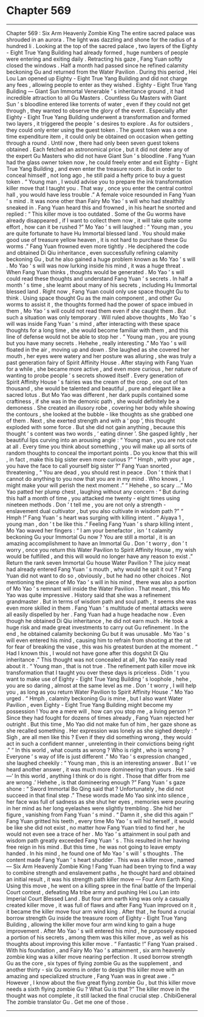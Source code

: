 
# Chapter 569


---

Chapter 569 : Six Arm Heavenly Zombie King
The entire sacred palace was shrouded in an aurora .
The light was dazzling and shone for the radius of a hundred li .
Looking at the top of the sacred palace , two layers of the Eighty - Eight True Yang Building had already formed , huge numbers of people were entering and exiting daily .
Retracting his gaze , Fang Yuan softly closed the windows .
Half a month had passed since he refined calamity beckoning Gu and returned from the Water Pavilion .
During this period , Hei Lou Lan opened up Eighty - Eight True Yang Building and did not charge any fees , allowing people to enter as they wished .
Eighty - Eight True Yang Building — Giant Sun Immortal Venerable ’ s inheritance ground , it had incredible attraction to all Gu Masters .
Countless Gu Masters with Giant Sun ’ s bloodline entered like torrents of water , even if they could not get through , they wanted to observe the glory of the event .
Especially after Eighty - Eight True Yang Building underwent a transformation and formed two layers , it triggered the people ’ s desires to explore .
As for outsiders , they could only enter using the guest token .
The guest token was a one time expenditure item , it could only be obtained on occasion when getting through a round .
Until now , there had only been seven guest tokens obtained . Each fetched an astronomical price , but it did not deter any of the expert Gu Masters who did not have Giant Sun ’ s bloodline .
Fang Yuan had the glass owner token now , he could freely enter and exit Eighty - Eight True Yang Building , and even enter the treasure room . But in order to conceal himself , not long ago , he still paid a hefty price to buy a guest token .
“ Young man , I would advise you to prepare the ink transformation killer move that I taught you . That way , once you enter the central control hall , you would have less trouble .”
A female voice resounded in Fang Yuan ’ s mind .
It was none other than Fairy Mo Yao ’ s will who had stealthily sneaked in .
Fang Yuan heard this and frowned , in his heart he snorted and replied : “ This killer move is too outdated . Some of the Gu worms have already disappeared , if I want to collect them now , it will take quite some effort , how can it be rushed ?”
Mo Yao ’ s will laughed : “ Young man , you are quite fortunate to have Hu Immortal blessed land . You should make good use of treasure yellow heaven , it is not hard to purchase these Gu worms .”
Fang Yuan frowned even more tightly .
He deciphered the code and obtained Di Qiu inheritance , even successfully refining calamity beckoning Gu , but he also gained a huge problem known as Mo Yao ’ s will .
Mo Yao ’ s will was now lurking inside his mind , it was a huge threat .
When Fang Yuan thinks , thoughts would be generated .
Mo Yao ’ s will could read these thoughts and understand Fang Yuan ’ s secrets .
In half a month ’ s time , she learnt about many of his secrets , including Hu Immortal blessed land .
Right now , Fang Yuan could only use space thought Gu to think .
Using space thought Gu as the main component , and other Gu worms to assist it , the thoughts formed had the power of space imbued in them , Mo Yao ’ s will could not read them even if she caught them .
But such a situation was only temporary .
Will ruled above thoughts , Mo Yao ’ s will was inside Fang Yuan ’ s mind , after interacting with these space thoughts for a long time , she would become familiar with them , and this line of defense would not be able to stop her .
“ Young man , you are young but you have many secrets . Hehehe , really interesting .” Mo Yao ’ s will floated in the air , moving up and down .
She laughed as she covered her mouth , her eyes were watery and her posture was alluring , she was truly a past generation fairy of Spirit Affinity House .
After staying with Fang Yuan for a while , she became more active , and even more curious , her nature of wanting to probe people ’ s secrets showed itself .
Every generation of Spirit Affinity House ’ s fairies was the cream of the crop , one out of ten thousand , she would be talented and beautiful , pure and elegant like a sacred lotus . But Mo Yao was different , her dark pupils contained some craftiness , if she was in the demonic path , she would definitely be a demoness .
She created an illusory robe , covering her body while showing the contours , she looked at the bubble - like thoughts as she grabbed one of them .
Next , she exerted strength and with a ‘ pop ’, this thought exploded with some force .
But she did not gain anything , because this thought ’ s content was two words , ‘ eating dinner ’.
She gasped lightly , her beautiful lips curving into an arousing angle : “ Young man , you are not cute at all . Every time you think about something , you will make up all sorts of random thoughts to conceal the important points . Do you know that this will , in fact , make this big sister even more curious ?”
“ Hmph , with your age , you have the face to call yourself big sister ?” Fang Yuan snorted , threatening , “ You are dead , you should rest in peace . Don ’ t think that I cannot do anything to you now that you are in my mind . Who knows , I might make your will perish the next moment .”
“ Hehehe , so scary …” Mo Yao patted her plump chest , laughing without any concern : “ But during this half a month of time , you attacked me twenty - eight times using nineteen methods . Don ’ t tell me , you are not only a strength - enslavement dual cultivator , but you also cultivate in wisdom path ?”
“ Hmph !” Fang Yuan ’ s heart was surging with killing intent .
” Aiyaya 1 , young man , don ’ t be like this .” Feeling Fang Yuan ’ s sharp killing intent , Mo Yao waved her fingers : “ I am your benefactor , isn ’ t calamity beckoning Gu your Immortal Gu now ? You are still a mortal , it is an amazing accomplishment to have an Immortal Gu . Don ’ t worry , don ’ t worry , once you return this Water Pavilion to Spirit Affinity House , my wish would be fulfilled , and this will would no longer have any reason to exist .”
Return the rank seven Immortal Gu house Water Pavilion ?
The juicy meat had already entered Fang Yuan ’ s mouth , why would he spit it out ?
Fang Yuan did not want to do so , obviously , but he had no other choices .
Not mentioning the piece of Mo Yao ’ s will in his mind , there was also a portion of Mo Yao ’ s remnant will inside the Water Pavilion .
That meant , this Mo Yao was quite impressive .
History said that she was a refinement grandmaster . But in terms of wisdom path and soul path , it seems she was even more skilled in them . Fang Yuan ’ s multitude of mental attacks were all easily dispelled by her .
Fang Yuan had a huge headache now .
Even though he obtained Di Qiu inheritance , he did not earn much .
He took a huge risk and made great investments to carry out Gu refinement . In the end , he obtained calamity beckoning Gu but it was unusable . Mo Yao ’ s will even entered his mind , causing him to refrain from shooting at the rat for fear of breaking the vase , this was his greatest burden at the moment .
“ Had I known this , I would not have gone after this dogshit Di Qiu inheritance .”
This thought was not concealed at all , Mo Yao easily read about it .
“ Young man , that is not true . The refinement path killer move ink transformation that I taught you over these days is priceless . Didn ’ t you want to make use of Eighty - Eight True Yang Building ’ s loophole , hehe , you are so daring , almost at the same level as me . Don ’ t worry , I will help you , as long as you return Water Pavilion to Spirit Affinity House .” Mo Yao urged .
“ Hmph , calamity beckoning Gu is mine , but I also want Water Pavilion , even Eighty - Eight True Yang Building might become my possession ! You are a mere will , how can you stop me , a living person ?” Since they had fought for dozens of times already , Fang Yuan rejected her outright .
But this time , Mo Yao did not make fun of him , her gaze shone as she recalled something .
Her expression was lonely as she sighed deeply : “ Sigh , are all men like this ? Even if they did something wrong , they would act in such a confident manner , unrelenting in their convictions being right .”
“ In this world , what counts as wrong ? Who is right , who is wrong ? Everyone ’ s way of life is just different .”
Mo Yao ’ s expression changed , she laughed cheekily : “ Young man , this is an interesting answer . But I ’ ve heard another answer , it was much more domineering than yours . He said —’ In this world , anything I think or do is right . Those that differ from me are wrong .’ Hehehe , is that domineering enough ?”
Fang Yuan ’ s gaze shone : “ Sword Immortal Bo Qing said that ? Unfortunately , he did not succeed in that final step .”
These words made Mo Yao sink into silence , her face was full of sadness as she shut her eyes , memories were pouring in her mind as her long eyelashes were slightly trembling .
She hid her figure , vanishing from Fang Yuan ’ s mind .
“ Damn it , she did this again !” Fang Yuan gritted his teeth , every time Mo Yao ’ s will hid herself , it would be like she did not exist , no matter how Fang Yuan tried to find her , he would not even see a trace of her .
Mo Yao ’ s attainment in soul path and wisdom path greatly exceeded Fang Yuan ’ s . This resulted in her having free reign in his mind .
But this time , he was not going to leave empty handed .
In his mind , he found one of Mo Yao ’ s will ’ s thoughts .
The content made Fang Yuan ’ s heart shudder .
This was a killer move , named — Six Arm Heavenly Zombie King !
Fang Yuan had been trying to find a way to combine strength and enslavement paths , he thought hard and obtained an initial result , it was his strength path killer move — Four Arm Earth King .
Using this move , he went on a killing spree in the final battle of the Imperial Court contest , defeating Ma tribe army and pushing Hei Lou Lan into Imperial Court Blessed Land .
But four arm earth king was only a casually created killer move , it was full of flaws and after Fang Yuan improved on it , it became the killer move four arm wind king .
After that , he found a crucial borrow strength Gu inside the treasure room of Eighty - Eight True Yang Building , allowing the killer move four arm wind king to gain a huge improvement .
After Mo Yao ’ s will entered his mind , he purposely exposed a portion of his secrets , among them was this killer move , as well as his thoughts about improving this killer move .
“ Fantastic !” Fang Yuan praised .
With his foundation , and Fairy Mo Yao ’ s attainment , six arm heavenly zombie king was a killer move nearing perfection .
It used borrow strength Gu as the core , six types of flying zombie Gu as the supplement , and another thirty - six Gu worms in order to design this killer move with an amazing and specialized structure , Fang Yuan was in great awe .
“ However , I know about the five great flying zombie Gu , but this killer move needs a sixth flying zombie Gu ? What Gu is that ?”
The killer move in the thought was not complete , it still lacked the final crucial step .
ChibiGeneral The zombie translator Gu . Get me one of those .

---

